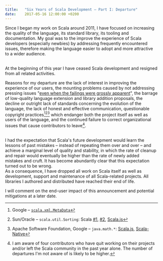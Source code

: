 ```yaml
---
title:   "Six Years of Scala Development – Part I: Departure"
date:    2017-05-16 12:00:00 +0200
---
```


Since I began my work on Scala around 2011, I have focused on increasing the
quality of the language, its standard library, its tooling and documentation.
My goal was to the improve the experience of Scala developers (especially
newbies) by addressing frequently encountered issues, therefore making the
language easier to adopt and more attractive to a wider audience.

<br/>
At the beginning of this year I have ceased Scala development and resigned from
all related activities.

Reasons for my departure are the lack of interest in improving the experience of
our users, the mounting problems caused by not addressing pressing issues
"[even when the failings were grossly apparent](https://news.ycombinator.com/item?id=8277626)",
the barrage of low-quality language extension and library addition proposals,
the decline or outright lack of standards concerning the evolution of the language,
the lack of honest and effective communication, questionable copyright practices[^xml][^sort][^math]
which endanger both the project itself as well as users of the language, and the
continued failure to correct organizational issues that cause contributors to
leave[^leave].

<br/>
I had the expectation that Scala's future development would learn the lessons of
past mistakes – instead of repeating them over and over – and achieve a marginal
level of quality and stability, in which the rate of cleanup and repair would
eventually be higher than the rate of newly added mistakes and cruft.
It has become abundantly clear that this expectation turned out to be wrong.

<br/>
As a consequence, I have dropped all work on Scala itself as well as
development, support and maintenance of all Scala-related projects.
All libraries I authored and distributed have reached their end of life.

I will comment on the end-user impact of this announcement and potential
mitigations at a later date.

[^xml]: Google – [`scala.xml.MetaData`](https://groups.google.com/d/topic/scala-internals/FRPhY1FW9Q8/discussion)
[^sort]: Sun/Oracle – `scala.util.Sorting`: Scala [#1](https://github.com/scala/scala/blob/v2.10.5/src/library/scala/util/Sorting.scala#L19), [#2](https://github.com/scala/scala/pull/4534), [Scala.js](https://github.com/scala-js/scala-js/issues/1765)
[^math]: Apache Software Foundation, Google – `java.math.*`: [Scala.js](https://github.com/scala-js/scala-js/pull/1549), [Scala-Native](https://github.com/scala-native/scala-native/commit/804b5e187c0559f453d137e92055c2715279fe4b)
[^leave]: I am aware of four contributors who have quit working on their projects and/or left the Scala community in the past year alone. The number of departures I'm not aware of is likely to be higher.

<!-- https://github.com/scala/scala/graphs/contributors?from=2011-12-01&to=2016-07-31

git shortlog -s -n 947797e..a02b913 -->

